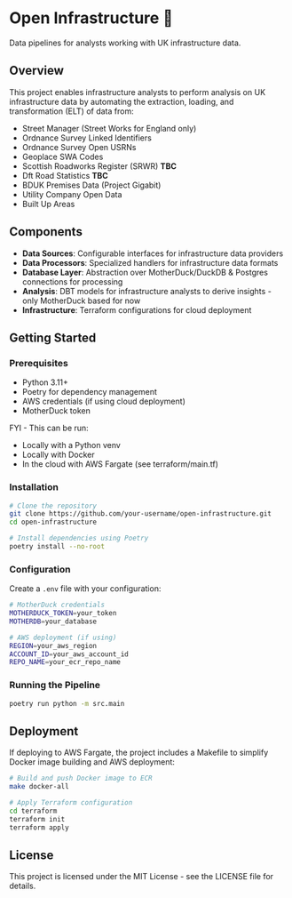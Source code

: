 # Open Infrastructure 🚙

Data pipelines for analysts working with UK infrastructure data.

## Overview

This project enables infrastructure analysts to perform analysis on UK infrastructure data by automating the extraction, loading, and transformation (ELT) of data from:

- Street Manager (Street Works for England only)
- Ordnance Survey Linked Identifiers
- Ordnance Survey Open USRNs
- Geoplace SWA Codes
- Scottish Roadworks Register (SRWR) **TBC**
- Dft Road Statistics **TBC**
- BDUK Premises Data (Project Gigabit)
- Utility Company Open Data
- Built Up Areas

## Components

- **Data Sources**: Configurable interfaces for infrastructure data providers
- **Data Processors**: Specialized handlers for infrastructure data formats
- **Database Layer**: Abstraction over MotherDuck/DuckDB & Postgres connections for processing
- **Analysis**: DBT models for infrastructure analysts to derive insights - only MotherDuck based for now
- **Infrastructure**: Terraform configurations for cloud deployment

## Getting Started

### Prerequisites

- Python 3.11+
- Poetry for dependency management
- AWS credentials (if using cloud deployment)
- MotherDuck token

FYI - This can be run:

- Locally with a Python venv
- Locally with Docker
- In the cloud with AWS Fargate (see terraform/main.tf)

### Installation

```bash
# Clone the repository
git clone https://github.com/your-username/open-infrastructure.git
cd open-infrastructure

# Install dependencies using Poetry
poetry install --no-root
```

### Configuration

Create a `.env` file with your configuration:

```zsh
# MotherDuck credentials
MOTHERDUCK_TOKEN=your_token
MOTHERDB=your_database

# AWS deployment (if using)
REGION=your_aws_region
ACCOUNT_ID=your_aws_account_id
REPO_NAME=your_ecr_repo_name
```

### Running the Pipeline

```bash
poetry run python -m src.main
```

## Deployment

If deploying to AWS Fargate, the project includes a Makefile to simplify Docker image building and AWS deployment:

```bash
# Build and push Docker image to ECR
make docker-all

# Apply Terraform configuration
cd terraform
terraform init
terraform apply
```

## License

This project is licensed under the MIT License - see the LICENSE file for details.
